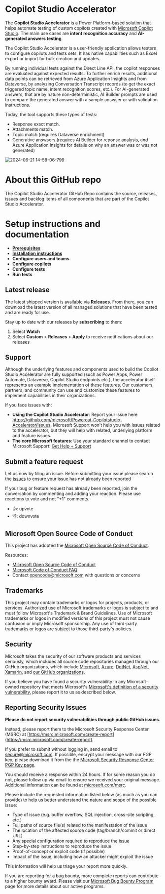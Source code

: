 # Copilot Studio Accelerator

The **Copilot Studio Accelerator** is a Power Platform-based solution that helps automate testing of custom copilots created with [Microsoft Copilot Studio](https://aka.ms/CopilotStudio).
The main use cases are **intent recognition accuracy** and **AI-generated answers testing**.  

The Copilot Studio Accelerator is a user-friendly application allows testers to configure copilots and tests sets. It has native capabilities such as Excel export or import for bulk creation and updates.

By running individual tests against the Direct Line API, the copilot responses are evaluated against expected results.
To further enrich results, additional data points can be retrieved from Azure Application Insights and from Dataverse, by analyzing Conversation Transcript records (to get the exact triggered topic name, intent recognition scores, etc.).
For AI-generated answers, that are by nature non-deterministic, AI Builder prompts are used to compare the generated answer with a sample answser or with validation instructions.

Today, the tool supports these types of tests:
- Response exact match.
- Attachments match.
- Topic match (requires Dataverse enrichment)
- Generative answsers (requires AI Builder for reponse analysis, and Azure Application Insights for details on why an answer was or was not generated)

![2024-06-21 14-58-06-799](https://github.com/microsoft/Powercat-Copilotstudio-Accelerator/assets/37898885/d800d716-9942-421f-bfcf-32e00488c34c)


# About this GitHub repo

The Copilot Studio Accelerator GitHub Repo contains the source, releases, issues and backlog items of all components that are part of the Copilot Studio Accelerator.

# Setup instructions and documentation

- **[Prerequisites](./PREREQUISITES.md)**
- **[Installation instructions](./INSTALLATION_INSTRUCTIONS.md)**
- **Configure users and teams**
- **Configure copilots**
- **Configure tests**
- **Run tests**

## Latest release

The latest shipped version is available via **[Releases](https://github.com/microsoft/Powercat-Copilotstudio-Accelerator/releases)**. From there, you can download the latest version of all managed solutions that have been tested and are ready for use. 

Stay up to date with our releases by **subscribing** to them: 
1. Select **Watch**
2. Select **Custom** > **Releases** > **Apply** to receive notifications about our releases

## Support

Although the underlying features and components used to build the Copilot Studio Accelerator are fully supported (such as Power Apps, Power Automate, Dataverse, Copilot Studio endpoints etc.), the accelerator itself represents an example implementation of these features. Our customers, partners, and community can use and customize these features to implement capabilities in their organizations.

If you face issues with:

- **Using the Copilot Studio Accelerator**: Report your issue here https://github.com/microsoft/Powercat-Copilotstudio-Accelerator/issues. Microsoft Support won't help you with issues related to the accelerator, but they will help with related, underlying platform and feature issues.
- **The core Microsoft features**: Use your standard channel to contact Microsoft Support: [Get Help + Support](https://learn.microsoft.com/en-us/power-platform/admin/get-help-support)

## Submit a feature request

Let us now by filing an issue. 
Before submitting your issue please search the [issues](https://github.com/microsoft/Powercat-Copilotstudio-Accelerator/issues) to ensure your issue has not already been reported

If your bug or feature request has already been reported, join the conversation by commenting and adding your reaction. Please use reactions to vote and not "+1" comments.
- 👍: upvote
- 👎: downvote

## Microsoft Open Source Code of Conduct

This project has adopted the [Microsoft Open Source Code of Conduct](https://opensource.microsoft.com/codeofconduct/).

Resources:

- [Microsoft Open Source Code of Conduct](https://opensource.microsoft.com/codeofconduct/)
- [Microsoft Code of Conduct FAQ](https://opensource.microsoft.com/codeofconduct/faq/)
- Contact [opencode@microsoft.com](mailto:opencode@microsoft.com) with questions or concerns

## Trademarks 

This project may contain trademarks or logos for projects, products, or services. Authorized use of Microsoft trademarks or logos is subject to and must follow Microsoft's Trademark & Brand Guidelines. Use of Microsoft trademarks or logos in modified versions of this project must not cause confusion or imply Microsoft sponsorship. Any use of third-party trademarks or logos are subject to those third-party's policies.

## Security

Microsoft takes the security of our software products and services seriously, which includes all source code repositories managed through our GitHub organizations, which include [Microsoft](https://github.com/Microsoft), [Azure](https://github.com/Azure), [DotNet](https://github.com/dotnet), [AspNet](https://github.com/aspnet), [Xamarin](https://github.com/xamarin), and [our GitHub organizations](https://opensource.microsoft.com/).

If you believe you have found a security vulnerability in any Microsoft-owned repository that meets Microsoft's [Microsoft's definition of a security vulnerability](https://docs.microsoft.com/en-us/previous-versions/tn-archive/cc751383(v=technet.10)), please report it to us as described below.

## Reporting Security Issues

**Please do not report security vulnerabilities through public GitHub issues.**

Instead, please report them to the Microsoft Security Response Center (MSRC) at [https://msrc.microsoft.com/create-report](https://msrc.microsoft.com/create-report).

If you prefer to submit without logging in, send email to [secure@microsoft.com](mailto:secure@microsoft.com).  If possible, encrypt your message with our PGP key; please download it from the the [Microsoft Security Response Center PGP Key page](https://www.microsoft.com/en-us/msrc/pgp-key-msrc).

You should receive a response within 24 hours. If for some reason you do not, please follow up via email to ensure we received your original message. Additional information can be found at [microsoft.com/msrc](https://www.microsoft.com/msrc).

Please include the requested information listed below (as much as you can provide) to help us better understand the nature and scope of the possible issue:

  * Type of issue (e.g. buffer overflow, SQL injection, cross-site scripting, etc.)
  * Full paths of source file(s) related to the manifestation of the issue
  * The location of the affected source code (tag/branch/commit or direct URL)
  * Any special configuration required to reproduce the issue
  * Step-by-step instructions to reproduce the issue
  * Proof-of-concept or exploit code (if possible)
  * Impact of the issue, including how an attacker might exploit the issue

This information will help us triage your report more quickly.

If you are reporting for a bug bounty, more complete reports can contribute to a higher bounty award. Please visit our [Microsoft Bug Bounty Program](https://microsoft.com/msrc/bounty) page for more details about our active programs.
